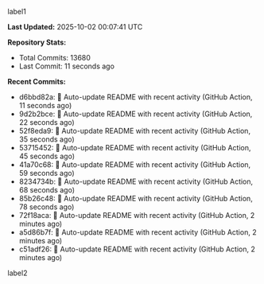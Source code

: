 
label1 
<!-- ACTIVITY_START -->
**Last Updated:** 2025-10-02 00:07:41 UTC

**Repository Stats:**
- Total Commits: 13680
- Last Commit: 11 seconds ago

**Recent Commits:**
- d6bbd82a: 🤖 Auto-update README with recent activity (GitHub Action, 11 seconds ago)
- 9d2b2bce: 🤖 Auto-update README with recent activity (GitHub Action, 22 seconds ago)
- 52f8eda9: 🤖 Auto-update README with recent activity (GitHub Action, 35 seconds ago)
- 53715452: 🤖 Auto-update README with recent activity (GitHub Action, 45 seconds ago)
- 41a70c68: 🤖 Auto-update README with recent activity (GitHub Action, 59 seconds ago)
- 8234734b: 🤖 Auto-update README with recent activity (GitHub Action, 68 seconds ago)
- 85b26c48: 🤖 Auto-update README with recent activity (GitHub Action, 78 seconds ago)
- 72f18aca: 🤖 Auto-update README with recent activity (GitHub Action, 2 minutes ago)
- a5d86b7f: 🤖 Auto-update README with recent activity (GitHub Action, 2 minutes ago)
- c51adf26: 🤖 Auto-update README with recent activity (GitHub Action, 2 minutes ago)
<!-- ACTIVITY_END -->

label2
